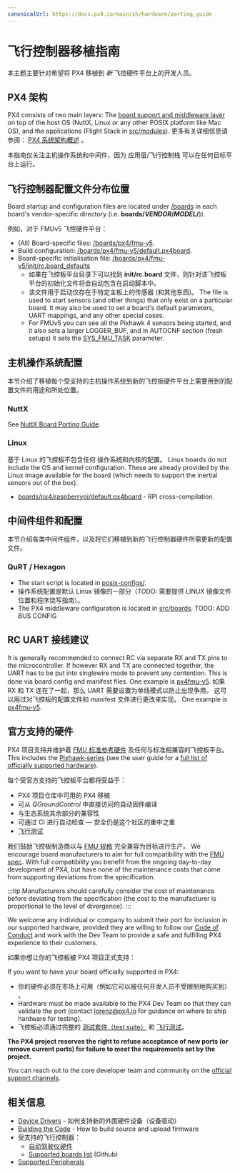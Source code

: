 ```yaml
---
canonicalUrl: https://docs.px4.io/main/zh/hardware/porting_guide
---
```


# 飞行控制器移植指南

本主题主要针对希望将 PX4 移植到 *新* 飞控硬件平台上的开发人员。

## PX4 架构

PX4 consists of two main layers: The [board support and middleware layer](../middleware/README.md) on top of the host OS (NuttX, Linux or any other POSIX platform like Mac OS), and the applications (Flight Stack in [src/modules](https://github.com/PX4/PX4-Autopilot/tree/release/1.14/src/modules)\).  更多有关详细信息请参阅： [PX4 系统架构概述](../concept/architecture.md) 。

本指南仅关注主机操作系统和中间件，因为 应用层/飞行控制栈 可以在任何目标平台上运行。

## 飞行控制器配置文件分布位置

Board startup and configuration files are located under [/boards](https://github.com/PX4/PX4-Autopilot/tree/release/1.14/boards/) in each board's vendor-specific directory (i.e. **boards/_VENDOR_/_MODEL_/**)).

例如，对于 FMUv5 飞控硬件平台：
* (All) Board-specific files: [/boards/px4/fmu-v5](https://github.com/PX4/PX4-Autopilot/tree/release/1.14/boards/px4/fmu-v5).<!-- NEED px4_version -->
* Build configuration: [/boards/px4/fmu-v5/default.px4board](https://github.com/PX4/PX4-Autopilot/blob/release/1.14/boards/px4/fmu-v5/default.px4board).<!-- NEED px4_version -->
* Board-specific initialisation file: [/boards/px4/fmu-v5/init/rc.board_defaults](https://github.com/PX4/PX4-Autopilot/blob/release/1.14/boards/px4/fmu-v5/init/rc.board_defaults) <!-- NEED px4_version -->
  - 如果在飞控板平台目录下可以找到 **init/rc.board** 文件，则针对该飞控板平台的初始化文件将会自动包含在启动脚本中。
  - 该文件用于启动仅存在于特定主板上的传感器 (和其他东西)。 The file is used to start sensors (and other things) that only exist on a particular board. It may also be used to set a board's default parameters, UART mappings, and any other special cases.
  - For FMUv5 you can see all the Pixhawk 4 sensors being started, and it also sets a larger LOGGER_BUF, and in AUTOCNF section (fresh setups) it sets the [SYS_FMU_TASK](../advanced/parameter_reference.md#SYS_FMU_TASK) parameter.

## 主机操作系统配置

本节介绍了移植每个受支持的主机操作系统到新的飞控板硬件平台上需要用到的配置文件的用途和所处位置。

### NuttX

See [NuttX Board Porting Guide](porting_guide_nuttx.md).

### Linux

基于 Linux 的飞控板不包含任何 操作系统和内核的配置。 Linux boards do not include the OS and kernel configuration. These are already provided by the Linux image available for the board (which needs to support the inertial sensors out of the box).

* [boards/px4/raspberrypi/default.px4board](https://github.com/PX4/PX4-Autopilot/blob/release/1.14/boards/px4/raspberrypi/default.px4board) - RPI cross-compilation. <!-- NEED px4_version -->

## 中间件组件和配置

本节介绍各类中间件组件，以及将它们移植到新的飞行控制器硬件所需更新的配置文件。

### QuRT / Hexagon

* The start script is located in [posix-configs/](https://github.com/PX4/PX4-Autopilot/tree/release/1.14/posix-configs). <!-- NEED px4_version -->
* 操作系统配置是默认 Linux 镜像的一部分（TODO: 需要提供 LINUX 镜像文件位置和程序烧写指南）。
* The PX4 middleware configuration is located in [src/boards](https://github.com/PX4/PX4-Autopilot/tree/release/1.14/boards). <!-- NEED px4_version --> TODO: ADD BUS CONFIG


## RC UART 接线建议

It is generally recommended to connect RC via separate RX and TX pins to the microcontroller. If however RX and TX are connected together, the UART has to be put into singlewire mode to prevent any contention. This is done via board config and manifest files. One example is [px4fmu-v5](https://github.com/PX4/Firmware/blob/master/src/drivers/boards/px4fmu-v5/manifest.c). 如果 RX 和 TX 连在了一起，那么 UART 需要设置为单线模式以防止出现争用。 这可以用过对飞控板的配置文件和 manifest 文件进行更改来实现。 One example is [px4fmu-v5](https://github.com/PX4/PX4-Autopilot/blob/release/1.14/boards/px4/fmu-v5/src/manifest.c). <!-- NEED px4_version -->


## 官方支持的硬件

PX4 项目支持并维护着 [FMU 标准参考硬件](../hardware/reference_design.md) 及任何与标准相兼容的飞控板平台。 This includes the [Pixhawk-series](../flight_controller/pixhawk_series.md) (see the user guide for a [full list of officially supported hardware](../flight_controller/README.md)).

每个受官方支持的飞控板平台都将受益于：
* PX4 项目仓库中可用的 PX4 移植
* 可从 *QGroundControl* 中直接访问的自动固件编译
* 与生态系统其余部分的兼容性
* 可通过 CI 进行自动检查 — 安全仍是这个社区的重中之重
* [飞行测试](../test_and_ci/test_flights.md)

我们鼓励飞控板制造商以与 [FMU 规格](https://pixhawk.org/) 完全兼容为目标进行生产。 We encourage board manufacturers to aim for full compatibility with the [FMU spec](https://pixhawk.org/). With full compatibility you benefit from the ongoing day-to-day development of PX4, but have none of the maintenance costs that come from supporting deviations from the specification.

:::tip
Manufacturers should carefully consider the cost of maintenance before deviating from the specification (the cost to the manufacturer is proportional to the level of divergence).
:::

We welcome any individual or company to submit their port for inclusion in our supported hardware, provided they are willing to follow our [Code of Conduct](https://github.com/PX4/PX4-Autopilot/blob/release/1.14/CODE_OF_CONDUCT.md) and work with the Dev Team to provide a safe and fulfilling PX4 experience to their customers.

如果你想让你的飞控板被 PX4 项目正式支持：

If you want to have your board officially supported in PX4:
* 你的硬件必须在市场上可用（例如它可以被任何开发人员不受限制地购买到） 。
* Hardware must be made available to the PX4 Dev Team so that they can validate the port (contact <lorenz@px4.io> for guidance on where to ship hardware for testing).
* 飞控板必须通过完整的 [测试套件（test suite）](../test_and_ci/README.md) 和 [飞行测试](../test_and_ci/test_flights.md)。

**The PX4 project reserves the right to refuse acceptance of new ports (or remove current ports) for failure to meet the requirements set by the project.**

You can reach out to the core developer team and community on the [official support channels](../contribute/support.md).


## 相关信息

* [Device Drivers](../middleware/drivers.md) - 如何支持新的外围硬件设备（设备驱动）
* [Building the Code](../setup/building_px4.md) - How to build source and upload firmware
* 受支持的飞行控制器：
  * [自动驾驶仪硬件](../flight_controller/README.md)
  * [Supported boards list](https://github.com/PX4/Firmware/#supported-hardware) (Github)
* [Supported Peripherals](../peripherals/README.md)
